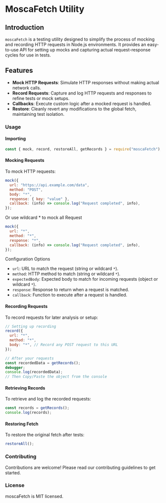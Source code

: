 # MoscaFetch Utility

## Introduction

`moscaFetch` is a testing utility designed to simplify the process of mocking and recording HTTP requests in Node.js environments. It provides an easy-to-use API for setting up mocks and capturing actual request-response cycles for use in tests.

## Features

- **Mock HTTP Requests**: Simulate HTTP responses without making actual network calls.
- **Record Requests**: Capture and log HTTP requests and responses to refine tests or mock setups.
- **Callbacks**: Execute custom logic after a mocked request is handled.
- **Restore**: Cleanly revert any modifications to the global fetch, maintaining test isolation.

### Usage

#### Importing

```js
const { mock, record, restoreAll, getRecords } = require("moscaFetch");
```

#### Mocking Requests

To mock HTTP requests:

```js
mock({
  url: "https://api.example.com/data",
  method: "POST",
  body: "*",
  response: { key: "value" },
  callback: (info) => console.log("Request completed", info),
});
```

Or use wildcard \* to mock all Request

```js
mock({
  url: "*",
  method: "*",
  response: "*",
  callback: (info) => console.log("Request completed", info),
});
```

Configuration Options

- `url`: URL to match the request (string or wildcard `*`).
- `method`: HTTP method to match (string or wildcard `*`).
- `expectedBody`: Expected body to match for incoming requests (object or wildcard `*`).
- `response`: Response to return when a request is matched.
- `callback`: Function to execute after a request is handled.

#### Recording Requests

To record requests for later analysis or setup:

```js
// Setting up recording
record({
  url: "*",
  method: "*",
  body: "*", // Record any POST request to this URL
});

// After your requests
const recordedData = getRecords();
debugger;
console.log(recordedData);
// Then Copy/Paste the object from the console
```

#### Retrieving Records

To retrieve and log the recorded requests:

```js
const records = getRecords();
console.log(records);
```

#### Restoring Fetch

To restore the original fetch after tests:

```js
restoreAll();
```

### Contributing

Contributions are welcome! Please read our contributing guidelines to get started.

### License

moscaFetch is MIT licensed.
